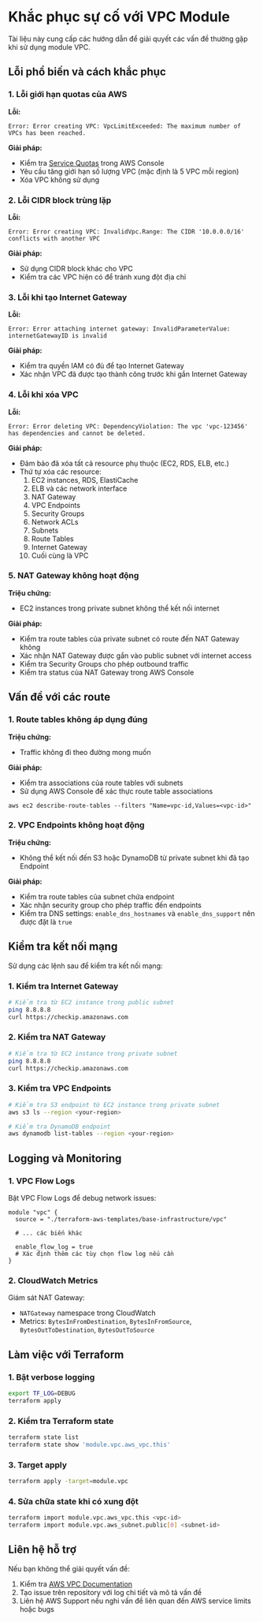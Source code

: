 # Khắc phục sự cố với VPC Module

Tài liệu này cung cấp các hướng dẫn để giải quyết các vấn đề thường gặp khi sử dụng module VPC.

## Lỗi phổ biến và cách khắc phục

### 1. Lỗi giới hạn quotas của AWS

**Lỗi:**

```
Error: Error creating VPC: VpcLimitExceeded: The maximum number of VPCs has been reached.
```

**Giải pháp:**

- Kiểm tra [Service Quotas](https://console.aws.amazon.com/servicequotas/) trong AWS Console
- Yêu cầu tăng giới hạn số lượng VPC (mặc định là 5 VPC mỗi region)
- Xóa VPC không sử dụng

### 2. Lỗi CIDR block trùng lặp

**Lỗi:**

```
Error: Error creating VPC: InvalidVpc.Range: The CIDR '10.0.0.0/16' conflicts with another VPC
```

**Giải pháp:**

- Sử dụng CIDR block khác cho VPC
- Kiểm tra các VPC hiện có để tránh xung đột địa chỉ

### 3. Lỗi khi tạo Internet Gateway

**Lỗi:**

```
Error: Error attaching internet gateway: InvalidParameterValue: internetGatewayID is invalid
```

**Giải pháp:**

- Kiểm tra quyền IAM có đủ để tạo Internet Gateway
- Xác nhận VPC đã được tạo thành công trước khi gắn Internet Gateway

### 4. Lỗi khi xóa VPC

**Lỗi:**

```
Error: Error deleting VPC: DependencyViolation: The vpc 'vpc-123456' has dependencies and cannot be deleted.
```

**Giải pháp:**

- Đảm bảo đã xóa tất cả resource phụ thuộc (EC2, RDS, ELB, etc.)
- Thứ tự xóa các resource:
  1. EC2 instances, RDS, ElastiCache
  2. ELB và các network interface
  3. NAT Gateway
  4. VPC Endpoints
  5. Security Groups
  6. Network ACLs
  7. Subnets
  8. Route Tables
  9. Internet Gateway
  10. Cuối cùng là VPC

### 5. NAT Gateway không hoạt động

**Triệu chứng:**

- EC2 instances trong private subnet không thể kết nối internet

**Giải pháp:**

- Kiểm tra route tables của private subnet có route đến NAT Gateway không
- Xác nhận NAT Gateway được gắn vào public subnet với internet access
- Kiểm tra Security Groups cho phép outbound traffic
- Kiểm tra status của NAT Gateway trong AWS Console

## Vấn đề với các route

### 1. Route tables không áp dụng đúng

**Triệu chứng:**

- Traffic không đi theo đường mong muốn

**Giải pháp:**

- Kiểm tra associations của route tables với subnets
- Sử dụng AWS Console để xác thực route table associations

```
aws ec2 describe-route-tables --filters "Name=vpc-id,Values=<vpc-id>"
```

### 2. VPC Endpoints không hoạt động

**Triệu chứng:**

- Không thể kết nối đến S3 hoặc DynamoDB từ private subnet khi đã tạo Endpoint

**Giải pháp:**

- Kiểm tra route tables của subnet chứa endpoint
- Xác nhận security group cho phép traffic đến endpoints
- Kiểm tra DNS settings: `enable_dns_hostnames` và `enable_dns_support` nên được đặt là `true`

## Kiểm tra kết nối mạng

Sử dụng các lệnh sau để kiểm tra kết nối mạng:

### 1. Kiểm tra Internet Gateway

```bash
# Kiểm tra từ EC2 instance trong public subnet
ping 8.8.8.8
curl https://checkip.amazonaws.com
```

### 2. Kiểm tra NAT Gateway

```bash
# Kiểm tra từ EC2 instance trong private subnet
ping 8.8.8.8
curl https://checkip.amazonaws.com
```

### 3. Kiểm tra VPC Endpoints

```bash
# Kiểm tra S3 endpoint từ EC2 instance trong private subnet
aws s3 ls --region <your-region>

# Kiểm tra DynamoDB endpoint
aws dynamodb list-tables --region <your-region>
```

## Logging và Monitoring

### 1. VPC Flow Logs

Bật VPC Flow Logs để debug network issues:

```hcl
module "vpc" {
  source = "./terraform-aws-templates/base-infrastructure/vpc"

  # ... các biến khác

  enable_flow_log = true
  # Xác định thêm các tùy chọn flow log nếu cần
}
```

### 2. CloudWatch Metrics

Giám sát NAT Gateway:

- `NATGateway` namespace trong CloudWatch
- Metrics: `BytesInFromDestination`, `BytesInFromSource`, `BytesOutToDestination`, `BytesOutToSource`

## Làm việc với Terraform

### 1. Bật verbose logging

```bash
export TF_LOG=DEBUG
terraform apply
```

### 2. Kiểm tra Terraform state

```bash
terraform state list
terraform state show 'module.vpc.aws_vpc.this'
```

### 3. Target apply

```bash
terraform apply -target=module.vpc
```

### 4. Sửa chữa state khi có xung đột

```bash
terraform import module.vpc.aws_vpc.this <vpc-id>
terraform import module.vpc.aws_subnet.public[0] <subnet-id>
```

## Liên hệ hỗ trợ

Nếu bạn không thể giải quyết vấn đề:

1. Kiểm tra [AWS VPC Documentation](https://docs.aws.amazon.com/vpc/)
2. Tạo issue trên repository với log chi tiết và mô tả vấn đề
3. Liên hệ AWS Support nếu nghi vấn đề liên quan đến AWS service limits hoặc bugs
